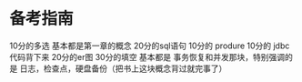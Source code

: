 # 备考指南
10分的多选 基本都是第一章的概念
20分的sql语句 
10分的 produre
10分的 jdbc代码背下来
20分的er图
30分的填空 基本都是 事务恢复和并发那块，特别强调的是 日志，检查点，硬盘备份（把书上这块概念背过就完事了）
